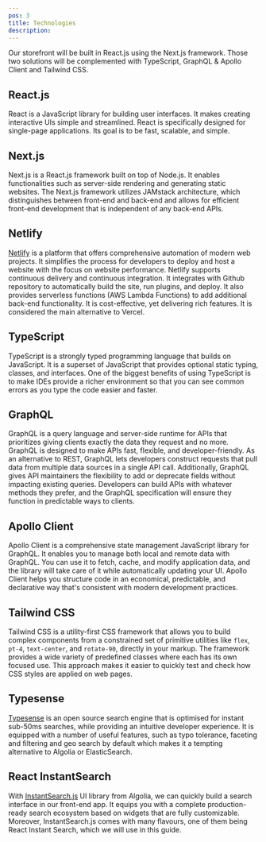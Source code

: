 ```yaml
---
pos: 3
title: Technologies
description:
---
```


Our storefront will be built in React.js using the Next.js framework. Those two solutions will be complemented with TypeScript, GraphQL & Apollo Client and Tailwind CSS.

## React.js

React is a JavaScript library for building user interfaces. It makes creating interactive UIs simple and streamlined. React is specifically designed for single-page applications. Its goal is to be fast, scalable, and simple.

## Next.js

Next.js is a React.js framework built on top of Node.js. It enables functionalities such as server-side rendering and generating static websites. The Next.js framework utilizes JAMstack architecture, which distinguishes between front-end and back-end and allows for efficient front-end development that is independent of any back-end APIs.

## Netlify

[Netlify](https://www.netlify.com/) is a platform that offers comprehensive automation of modern web projects. It simplifies the process for developers to deploy and host a website with the focus on website performance. Netlify supports continuous delivery and continuous integration. It integrates with Github repository to automatically build the site, run plugins, and deploy. It also provides serverless functions (AWS Lambda Functions) to add additional back-end functionality. It is cost-effective, yet delivering rich features. It is considered the main alternative to Vercel.

## TypeScript

TypeScript is a strongly typed programming language that builds on JavaScript. It is a superset of JavaScript that provides optional static typing, classes, and interfaces. One of the biggest benefits of using TypeScript is to make IDEs provide a richer environment so that you can see common errors as you type the code easier and faster.

## GraphQL

GraphQL is a query language and server-side runtime for APIs that prioritizes giving clients exactly the data they request and no more. GraphQL is designed to make APIs fast, flexible, and developer-friendly. As an alternative to REST, GraphQL lets developers construct requests that pull data from multiple data sources in a single API call. Additionally, GraphQL gives API maintainers the flexibility to add or deprecate fields without impacting existing queries. Developers can build APIs with whatever methods they prefer, and the GraphQL specification will ensure they function in predictable ways to clients.

## Apollo Client

Apollo Client is a comprehensive state management JavaScript library for GraphQL. It enables you to manage both local and remote data with GraphQL. You can use it to fetch, cache, and modify application data, and the library will take care of it while automatically updating your UI. Apollo Client helps you structure code in an economical, predictable, and declarative way that's consistent with modern development practices.

## Tailwind CSS

Tailwind CSS is a utility-first CSS framework that allows you to build complex components from a constrained set of primitive utilities like `flex`, `pt-4`, `text-center`, and `rotate-90`, directly in your markup. The framework provides a wide variety of predefined classes where each has its own focused use. This approach makes it easier to quickly test and check how CSS styles are applied on web pages.

## Typesense

[Typesense](https://typesense.org/) is an open source search engine that is optimised for instant sub-50ms searches, while providing an intuitive developer experience. It is equipped with a number of useful features, such as typo tolerance, faceting and filtering and geo search by default which makes it a tempting alternative to Algolia or ElasticSearch.

## React InstantSearch

With [InstantSearch.js](https://www.algolia.com/doc/guides/building-search-ui/what-is-instantsearch/js/) UI library from Algolia, we can quickly build a search interface in our front-end app. It equips you with a complete production-ready search ecosystem based on widgets that are fully customizable. Moreover, InstantSearch.js comes with many flavours, one of them being React Instant Search, which we will use in this guide.
